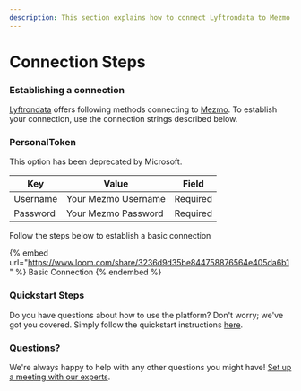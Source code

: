 ```yaml
---
description: This section explains how to connect Lyftrondata to Mezmo.
---
```


# Connection Steps

### Establishing a connection

[Lyftrondata](https://www.lyftrondata.com) offers following methods connecting to [Mezmo](https://www.lyftrondata.com/integration/commerce-analytics/mezmo/). To establish your connection, use the connection strings described below.

### PersonalToken

This option has been deprecated by Microsoft.

| Key      | Value               | Field    |
| -------- | ------------------- | -------- |
| Username | Your Mezmo Username | Required |
| Password | Your Mezmo Password | Required |

Follow the steps below to establish a basic connection

{% embed url="https://www.loom.com/share/3236d9d35be844758876564e405da6b1" %}
Basic Connection
{% endembed %}

### Quickstart Steps

Do you have questions about how to use the platform? Don't worry; we've got you covered. Simply follow the quickstart instructions [here](./).

### Questions? <a href="#questions" id="questions"></a>

We're always happy to help with any other questions you might have! [Set up a meeting with our experts](https://www.lyftrondata.com/book-a-meeting/).
